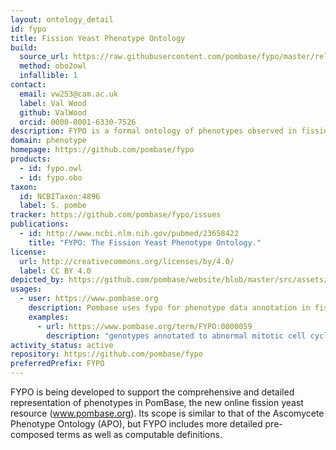 ```yaml
---
layout: ontology_detail
id: fypo
title: Fission Yeast Phenotype Ontology
build:
  source_url: https://raw.githubusercontent.com/pombase/fypo/master/release/fypo.owl
  method: obo2owl
  infallible: 1
contact:
  email: vw253@cam.ac.uk
  label: Val Wood
  github: ValWood
  orcid: 0000-0001-6330-7526
description: FYPO is a formal ontology of phenotypes observed in fission yeast.
domain: phenotype
homepage: https://github.com/pombase/fypo
products:
  - id: fypo.owl
  - id: fypo.obo
taxon:
  id: NCBITaxon:4896
  label: S. pombe
tracker: https://github.com/pombase/fypo/issues
publications:
  - id: http://www.ncbi.nlm.nih.gov/pubmed/23658422
    title: "FYPO: The Fission Yeast Phenotype Ontology."
license:
  url: http://creativecommons.org/licenses/by/4.0/
  label: CC BY 4.0
depicted_by: https://github.com/pombase/website/blob/master/src/assets/FYPO_logo_tiny.png
usages:
  - user: https://www.pombase.org
    description: Pombase uses fypo for phenotype data annotation in fission yeast
    examples:
      - url: https://www.pombase.org/term/FYPO:0000059
        description: "genotypes annotated to abnormal mitotic cell cycle in fission yeast"
activity_status: active
repository: https://github.com/pombase/fypo
preferredPrefix: FYPO
---
```


FYPO is being developed to support the comprehensive and detailed representation of phenotypes in PomBase, the new online fission yeast resource (www.pombase.org). Its scope is similar to that of the Ascomycete Phenotype Ontology (APO), but FYPO includes more detailed pre-composed terms as well as computable definitions.
